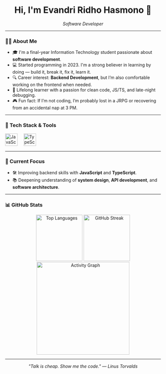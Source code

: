 <h1 align="center">Hi, I'm Evandri Ridho Hasmono 👋</h1>

<p align="center">
  <em>Software Developer</em>
</p>

----

### 👨‍💻 About Me ###

- 🎓 I'm a final-year Information Technology student passionate about **software development**.
- 💻 Started programming in 2023. I'm a strong believer in learning by doing — build it, break it, fix it, learn it.
- 🔍 Career interest: **Backend Development**, but I’m also comfortable working on the frontend when needed.
- 📖 Lifelong learner with a passion for clean code, JS/TS, and late-night debugging.
- 🎮 Fun fact: If I’m not coding, I’m probably lost in a JRPG or recovering from an accidental nap at 3 PM.

---

### 🧠 Tech Stack & Tools

<div align="left">
  <img src="https://cdn.jsdelivr.net/gh/devicons/devicon/icons/javascript/javascript-original.svg" height="40" alt="JavaScript" />
  <img width="12" />
  <img src="https://cdn.jsdelivr.net/gh/devicons/devicon/icons/typescript/typescript-original.svg" height="40" alt="TypeScript" />
</div>

---

### 🚀 Current Focus

- 🛠️ Improving backend skills with **JavaScript** and **TypeScript**.
- 📚 Deepening understanding of **system design**, **API development**, and **software architecture**.

---

### 📊 GitHub Stats

<div align="center">
  <img src="https://github-readme-stats.vercel.app/api/top-langs?username=EvandriRidho&layout=compact&theme=tokyonight&card_width=320" height="150" alt="Top Languages" />
  <img src="https://streak-stats.demolab.com?user=EvandriRidho&theme=tokyonight&hide_border=false&border_radius=5" height="150" alt="GitHub Streak" />
  <img src="https://github-readme-activity-graph.vercel.app/graph?username=EvandriRidho&theme=tokyo-night&area=true&radius=16" height="300" alt="Activity Graph" />
</div>

---

<p align="center">
  <i>"Talk is cheap. Show me the code." — Linus Torvalds</i>
</p>

